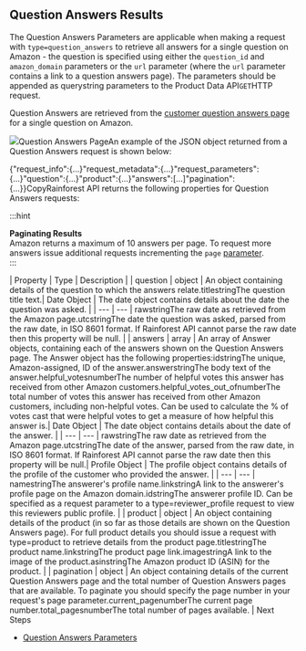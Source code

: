 Question Answers Results
------------------------

The Question Answers Parameters are applicable when making a request with `type=question_answers` to retrieve all answers for a single question on Amazon - the question is specified using either the `question_id` and `amazon_domain` parameters or the `url` parameter (where the `url` parameter contains a link to a question answers page). The parameters should be appended as querystring parameters to the Product Data API`GET`HTTP request.

Question Answers are retrieved from the [customer question answers page](https://www.amazon.com/ask/questions/Tx2YPKCGKAORFA4/1) for a single question on Amazon.

![](https://apiimages.imgix.net/rainforestapi/images/png/docs/question_answers.png?auto=format&ixlib=react-9.5.1-beta.1&w=600)Question Answers PageAn example of the JSON object returned from a Question Answers request is shown below:

{"request\_info":{...}"request\_metadata":{...}"request\_parameters":{...}"question":{...}"product":{...}"answers":[...]"pagination":{...}}CopyRainforest API returns the following properties for Question Answers requests:

  
:::hint



**Paginating Results**  
Amazon returns a maximum of 10 answers per page. To request more answers issue additional requests incrementing the `page` [parameter](/docs/product-data-api/parameters/question-answers).  
:::

| Property | Type | Description |
| question | object | An object containing details of the question to which the answers relate.titlestringThe question title text.| Date Object | The date object contains details about the date the question was asked. |
| --- | --- |
rawstringThe raw date as retrieved from the Amazon page.utcstringThe date the question was asked, parsed from the raw date, in ISO 8601 format. If Rainforest API cannot parse the raw date then this property will be null. |
| answers | array | An array of Answer objects, containing each of the answers shown on the Question Answers page. The Answer object has the following properties:idstringThe unique, Amazon-assigned, ID of the answer.answerstringThe body text of the answer.helpful\_votesnumberThe number of helpful votes this answer has received from other Amazon customers.helpful\_votes\_out\_ofnumberThe total number of votes this answer has received from other Amazon customers, including non-helpful votes. Can be used to calculate the % of votes cast that were helpful votes to get a measure of how helpful this answer is.| Date Object | The date object contains details about the date of the answer. |
| --- | --- |
rawstringThe raw date as retrieved from the Amazon page.utcstringThe date of the answer, parsed from the raw date, in ISO 8601 format. If Rainforest API cannot parse the raw date then this property will be null.| Profile Object | The profile object contains details of the profile of the customer who provided the answer. |
| --- | --- |
namestringThe answerer's profile name.linkstringA link to the answerer's profile page on the Amazon domain.idstringThe answerer profile ID. Can be specified as a request parameter to a type=reviewer\_profile request to view this reviewers public profile. |
| product | object | An object containing details of the product (in so far as those details are shown on the Question Answers page). For full product details you should issue a request with type=product to retrieve details from the product page.titlestringThe product name.linkstringThe product page link.imagestringA link to the image of the product.asinstringThe Amazon product ID (ASIN) for the product. |
| pagination | object | An object containing details of the current Question Answers page and the total number of Question Answers pages that are available. To paginate you should specify the page number in your request's page parameter.current\_pagenumberThe current page number.total\_pagesnumberThe total number of pages available. |
Next Steps

* [Question Answers Parameters](/docs/product-data-api/parameters/question-answers)
